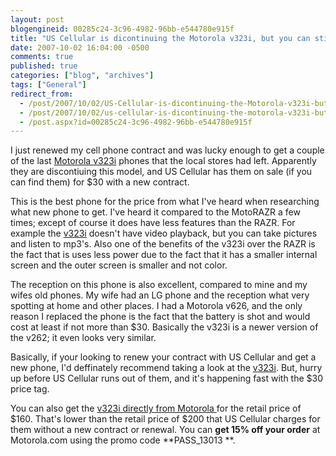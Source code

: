 ```yaml
---
layout: post
blogengineid: 00285c24-3c96-4982-96bb-e544780e915f
title: "US Cellular is dicontinuing the Motorola v323i, but you can still buy it from Motorola!"
date: 2007-10-02 16:04:00 -0500
comments: true
published: true
categories: ["blog", "archives"]
tags: ["General"]
redirect_from: 
  - /post/2007/10/02/US-Cellular-is-dicontinuing-the-Motorola-v323i-but-you-can-still-buy-it-from-Motorola!
  - /post/2007/10/02/us-cellular-is-dicontinuing-the-motorola-v323i-but-you-can-still-buy-it-from-motorola!
  - /post.aspx?id=00285c24-3c96-4982-96bb-e544780e915f
---
```

<!-- more -->

I just renewed my cell phone contract and was lucky enough to get a couple of the last <A href="http://www.store.motorola.com/mot/en/US/adirect/motorola?cmd=catProductDetail&amp;showAddButton=true&amp;productID=88772GHBPA">Motorola v323i</A> phones that the local stores had left. Apparently they are discontiuing this model, and US Cellular has them on sale (if you can find them) for $30 with a new contract. 

This is the best phone for the price from what I've heard when researching what new phone to get. I've heard it compared to the MotoRAZR a few times; except of course it does have less features than the RAZR. For example the <A href="http://www.store.motorola.com/mot/en/US/adirect/motorola?cmd=catProductDetail&amp;showAddButton=true&amp;productID=88772GHBPA">v323i</A> doesn't have video playback, but you can take pictures and listen to mp3's. Also one of the benefits of the v323i over the RAZR is the fact that is uses less power due to the fact that it has a smaller internal screen and the outer screen is smaller and not color.

The reception on this phone is also excellent, compared to mine and my wifes old phones. My wife had an LG phone and the reception what very spotting at home and other places. I had a Motorola v626, and the only reason I replaced the phone is the fact that the battery is shot and would cost at least if not more than $30. Basically the v323i is a newer version of the v262; it even looks very similar.

Basically, if your looking to renew your contract with US Cellular and get a new phone, I'd deffinately recommend taking a look at the <A href="http://www.store.motorola.com/mot/en/US/adirect/motorola?cmd=catProductDetail&amp;showAddButton=true&amp;productID=88772GHBPA">v323i</A>. But, hurry up before US Cellular runs out of them, and it's happening fast with the $30 price tag.

You can also get the <A href="http://www.store.motorola.com/mot/en/US/adirect/motorola?cmd=catProductDetail&amp;showAddButton=true&amp;productID=88772GHBPA">v323i directly from Motorola </A>for the retail price of $160. That's lower than the retail price of $200 that US Cellular charges for them without a new contract or renewal. You can **get 15% off your order** at Motorola.com using the promo code **PASS_13013 **.
